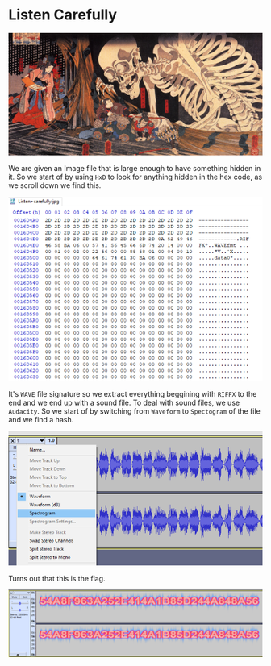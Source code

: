 # Listen Carefully

![0](https://github.com/GHAFRI/Writeups/blob/master/Stegnography/Oman%20National%20Cyber%20Security%20CTF%20Quals/Listen%20Carefully/Listen+carefully.jpg)

We are given an Image file that is large enough to have something hidden in it.
So we start of by using `HxD` to look for anything hidden in the hex code, as we scroll down we find this.

![1](https://github.com/GHAFRI/Writeups/blob/master/Stegnography/Oman%20National%20Cyber%20Security%20CTF%20Quals/Listen%20Carefully/1.PNG)

It's `WAVE` file signature so we extract everything beggining with `RIFFX` to the end and we end up with a sound file. To deal with sound files, we use `Audacity`.
So we start of by switching from `Waveform` to `Spectogram` of the file and we find a hash.

![2](https://github.com/GHAFRI/Writeups/blob/master/Stegnography/Oman%20National%20Cyber%20Security%20CTF%20Quals/Listen%20Carefully/2.png)

Turns out that this is the flag.

![3](https://github.com/GHAFRI/Writeups/blob/master/Stegnography/Oman%20National%20Cyber%20Security%20CTF%20Quals/Listen%20Carefully/3.png)








